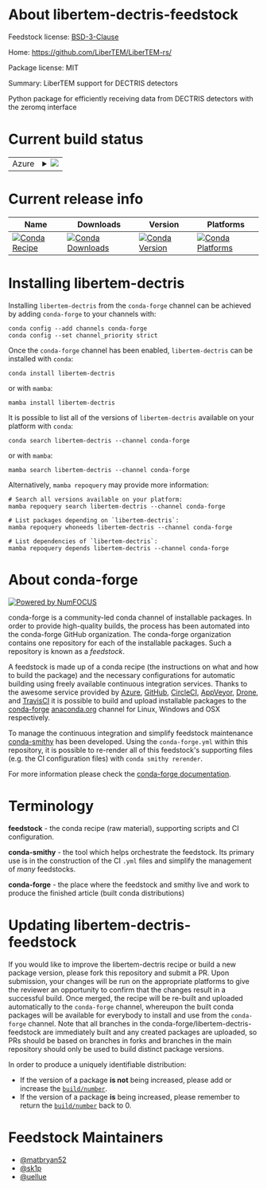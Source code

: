 About libertem-dectris-feedstock
================================

Feedstock license: [BSD-3-Clause](https://github.com/conda-forge/libertem-dectris-feedstock/blob/main/LICENSE.txt)

Home: https://github.com/LiberTEM/LiberTEM-rs/

Package license: MIT

Summary: LiberTEM support for DECTRIS detectors

Python package for efficiently receiving data
from DECTRIS detectors with the zeromq interface


Current build status
====================


<table>
    
  <tr>
    <td>Azure</td>
    <td>
      <details>
        <summary>
          <a href="https://dev.azure.com/conda-forge/feedstock-builds/_build/latest?definitionId=19663&branchName=main">
            <img src="https://dev.azure.com/conda-forge/feedstock-builds/_apis/build/status/libertem-dectris-feedstock?branchName=main">
          </a>
        </summary>
        <table>
          <thead><tr><th>Variant</th><th>Status</th></tr></thead>
          <tbody><tr>
              <td>linux_64_python3.10.____cpython</td>
              <td>
                <a href="https://dev.azure.com/conda-forge/feedstock-builds/_build/latest?definitionId=19663&branchName=main">
                  <img src="https://dev.azure.com/conda-forge/feedstock-builds/_apis/build/status/libertem-dectris-feedstock?branchName=main&jobName=linux&configuration=linux%20linux_64_python3.10.____cpython" alt="variant">
                </a>
              </td>
            </tr><tr>
              <td>linux_64_python3.11.____cpython</td>
              <td>
                <a href="https://dev.azure.com/conda-forge/feedstock-builds/_build/latest?definitionId=19663&branchName=main">
                  <img src="https://dev.azure.com/conda-forge/feedstock-builds/_apis/build/status/libertem-dectris-feedstock?branchName=main&jobName=linux&configuration=linux%20linux_64_python3.11.____cpython" alt="variant">
                </a>
              </td>
            </tr><tr>
              <td>linux_64_python3.12.____cpython</td>
              <td>
                <a href="https://dev.azure.com/conda-forge/feedstock-builds/_build/latest?definitionId=19663&branchName=main">
                  <img src="https://dev.azure.com/conda-forge/feedstock-builds/_apis/build/status/libertem-dectris-feedstock?branchName=main&jobName=linux&configuration=linux%20linux_64_python3.12.____cpython" alt="variant">
                </a>
              </td>
            </tr><tr>
              <td>linux_64_python3.9.____cpython</td>
              <td>
                <a href="https://dev.azure.com/conda-forge/feedstock-builds/_build/latest?definitionId=19663&branchName=main">
                  <img src="https://dev.azure.com/conda-forge/feedstock-builds/_apis/build/status/libertem-dectris-feedstock?branchName=main&jobName=linux&configuration=linux%20linux_64_python3.9.____cpython" alt="variant">
                </a>
              </td>
            </tr><tr>
              <td>osx_64_python3.10.____cpython</td>
              <td>
                <a href="https://dev.azure.com/conda-forge/feedstock-builds/_build/latest?definitionId=19663&branchName=main">
                  <img src="https://dev.azure.com/conda-forge/feedstock-builds/_apis/build/status/libertem-dectris-feedstock?branchName=main&jobName=osx&configuration=osx%20osx_64_python3.10.____cpython" alt="variant">
                </a>
              </td>
            </tr><tr>
              <td>osx_64_python3.11.____cpython</td>
              <td>
                <a href="https://dev.azure.com/conda-forge/feedstock-builds/_build/latest?definitionId=19663&branchName=main">
                  <img src="https://dev.azure.com/conda-forge/feedstock-builds/_apis/build/status/libertem-dectris-feedstock?branchName=main&jobName=osx&configuration=osx%20osx_64_python3.11.____cpython" alt="variant">
                </a>
              </td>
            </tr><tr>
              <td>osx_64_python3.12.____cpython</td>
              <td>
                <a href="https://dev.azure.com/conda-forge/feedstock-builds/_build/latest?definitionId=19663&branchName=main">
                  <img src="https://dev.azure.com/conda-forge/feedstock-builds/_apis/build/status/libertem-dectris-feedstock?branchName=main&jobName=osx&configuration=osx%20osx_64_python3.12.____cpython" alt="variant">
                </a>
              </td>
            </tr><tr>
              <td>osx_64_python3.9.____cpython</td>
              <td>
                <a href="https://dev.azure.com/conda-forge/feedstock-builds/_build/latest?definitionId=19663&branchName=main">
                  <img src="https://dev.azure.com/conda-forge/feedstock-builds/_apis/build/status/libertem-dectris-feedstock?branchName=main&jobName=osx&configuration=osx%20osx_64_python3.9.____cpython" alt="variant">
                </a>
              </td>
            </tr><tr>
              <td>win_64_python3.10.____cpython</td>
              <td>
                <a href="https://dev.azure.com/conda-forge/feedstock-builds/_build/latest?definitionId=19663&branchName=main">
                  <img src="https://dev.azure.com/conda-forge/feedstock-builds/_apis/build/status/libertem-dectris-feedstock?branchName=main&jobName=win&configuration=win%20win_64_python3.10.____cpython" alt="variant">
                </a>
              </td>
            </tr><tr>
              <td>win_64_python3.11.____cpython</td>
              <td>
                <a href="https://dev.azure.com/conda-forge/feedstock-builds/_build/latest?definitionId=19663&branchName=main">
                  <img src="https://dev.azure.com/conda-forge/feedstock-builds/_apis/build/status/libertem-dectris-feedstock?branchName=main&jobName=win&configuration=win%20win_64_python3.11.____cpython" alt="variant">
                </a>
              </td>
            </tr><tr>
              <td>win_64_python3.12.____cpython</td>
              <td>
                <a href="https://dev.azure.com/conda-forge/feedstock-builds/_build/latest?definitionId=19663&branchName=main">
                  <img src="https://dev.azure.com/conda-forge/feedstock-builds/_apis/build/status/libertem-dectris-feedstock?branchName=main&jobName=win&configuration=win%20win_64_python3.12.____cpython" alt="variant">
                </a>
              </td>
            </tr><tr>
              <td>win_64_python3.9.____cpython</td>
              <td>
                <a href="https://dev.azure.com/conda-forge/feedstock-builds/_build/latest?definitionId=19663&branchName=main">
                  <img src="https://dev.azure.com/conda-forge/feedstock-builds/_apis/build/status/libertem-dectris-feedstock?branchName=main&jobName=win&configuration=win%20win_64_python3.9.____cpython" alt="variant">
                </a>
              </td>
            </tr>
          </tbody>
        </table>
      </details>
    </td>
  </tr>
</table>

Current release info
====================

| Name | Downloads | Version | Platforms |
| --- | --- | --- | --- |
| [![Conda Recipe](https://img.shields.io/badge/recipe-libertem--dectris-green.svg)](https://anaconda.org/conda-forge/libertem-dectris) | [![Conda Downloads](https://img.shields.io/conda/dn/conda-forge/libertem-dectris.svg)](https://anaconda.org/conda-forge/libertem-dectris) | [![Conda Version](https://img.shields.io/conda/vn/conda-forge/libertem-dectris.svg)](https://anaconda.org/conda-forge/libertem-dectris) | [![Conda Platforms](https://img.shields.io/conda/pn/conda-forge/libertem-dectris.svg)](https://anaconda.org/conda-forge/libertem-dectris) |

Installing libertem-dectris
===========================

Installing `libertem-dectris` from the `conda-forge` channel can be achieved by adding `conda-forge` to your channels with:

```
conda config --add channels conda-forge
conda config --set channel_priority strict
```

Once the `conda-forge` channel has been enabled, `libertem-dectris` can be installed with `conda`:

```
conda install libertem-dectris
```

or with `mamba`:

```
mamba install libertem-dectris
```

It is possible to list all of the versions of `libertem-dectris` available on your platform with `conda`:

```
conda search libertem-dectris --channel conda-forge
```

or with `mamba`:

```
mamba search libertem-dectris --channel conda-forge
```

Alternatively, `mamba repoquery` may provide more information:

```
# Search all versions available on your platform:
mamba repoquery search libertem-dectris --channel conda-forge

# List packages depending on `libertem-dectris`:
mamba repoquery whoneeds libertem-dectris --channel conda-forge

# List dependencies of `libertem-dectris`:
mamba repoquery depends libertem-dectris --channel conda-forge
```


About conda-forge
=================

[![Powered by
NumFOCUS](https://img.shields.io/badge/powered%20by-NumFOCUS-orange.svg?style=flat&colorA=E1523D&colorB=007D8A)](https://numfocus.org)

conda-forge is a community-led conda channel of installable packages.
In order to provide high-quality builds, the process has been automated into the
conda-forge GitHub organization. The conda-forge organization contains one repository
for each of the installable packages. Such a repository is known as a *feedstock*.

A feedstock is made up of a conda recipe (the instructions on what and how to build
the package) and the necessary configurations for automatic building using freely
available continuous integration services. Thanks to the awesome service provided by
[Azure](https://azure.microsoft.com/en-us/services/devops/), [GitHub](https://github.com/),
[CircleCI](https://circleci.com/), [AppVeyor](https://www.appveyor.com/),
[Drone](https://cloud.drone.io/welcome), and [TravisCI](https://travis-ci.com/)
it is possible to build and upload installable packages to the
[conda-forge](https://anaconda.org/conda-forge) [anaconda.org](https://anaconda.org/)
channel for Linux, Windows and OSX respectively.

To manage the continuous integration and simplify feedstock maintenance
[conda-smithy](https://github.com/conda-forge/conda-smithy) has been developed.
Using the ``conda-forge.yml`` within this repository, it is possible to re-render all of
this feedstock's supporting files (e.g. the CI configuration files) with ``conda smithy rerender``.

For more information please check the [conda-forge documentation](https://conda-forge.org/docs/).

Terminology
===========

**feedstock** - the conda recipe (raw material), supporting scripts and CI configuration.

**conda-smithy** - the tool which helps orchestrate the feedstock.
                   Its primary use is in the construction of the CI ``.yml`` files
                   and simplify the management of *many* feedstocks.

**conda-forge** - the place where the feedstock and smithy live and work to
                  produce the finished article (built conda distributions)


Updating libertem-dectris-feedstock
===================================

If you would like to improve the libertem-dectris recipe or build a new
package version, please fork this repository and submit a PR. Upon submission,
your changes will be run on the appropriate platforms to give the reviewer an
opportunity to confirm that the changes result in a successful build. Once
merged, the recipe will be re-built and uploaded automatically to the
`conda-forge` channel, whereupon the built conda packages will be available for
everybody to install and use from the `conda-forge` channel.
Note that all branches in the conda-forge/libertem-dectris-feedstock are
immediately built and any created packages are uploaded, so PRs should be based
on branches in forks and branches in the main repository should only be used to
build distinct package versions.

In order to produce a uniquely identifiable distribution:
 * If the version of a package **is not** being increased, please add or increase
   the [``build/number``](https://docs.conda.io/projects/conda-build/en/latest/resources/define-metadata.html#build-number-and-string).
 * If the version of a package **is** being increased, please remember to return
   the [``build/number``](https://docs.conda.io/projects/conda-build/en/latest/resources/define-metadata.html#build-number-and-string)
   back to 0.

Feedstock Maintainers
=====================

* [@matbryan52](https://github.com/matbryan52/)
* [@sk1p](https://github.com/sk1p/)
* [@uellue](https://github.com/uellue/)

